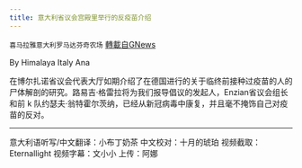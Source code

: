 ```yaml
---
title: 意大利省议会宫殿里举行的反疫苗介绍
---
```

`喜马拉雅意大利罗马达芬奇农场` [轉載自GNews](https://gnews.org/zh-hans/1589714/)

By Himalaya Italy Ana

在博尔扎诺省议会代表大厅如期介绍了在德国进行的关于临终前接种过疫苗的人的尸体解剖的研究。路易吉·格雷拉将为我们报导倡议的发起人，Enzian省议会组长和前 k 队约瑟夫·翁特霍尔茨纳，已经从新冠病毒中康复，并且毫不掩饰自己对疫苗的反对。



* * *

意大利语听写/中文翻译：小布丁奶茶
中文校对：十月的琥珀
视频截取：Eternallight
视频字幕：文小小
上传：阿娜

